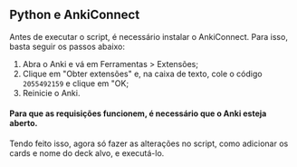 ## Python e AnkiConnect

Antes de executar o script, é necessário instalar o AnkiConnect. Para isso, basta seguir os passos abaixo:

1. Abra o Anki e vá em Ferramentas > Extensões;
2. Clique em "Obter extensões" e, na caixa de texto, cole o código `2055492159` e clique em "OK;
3. Reinicie o Anki.

#### Para que as requisições funcionem, é necessário que o Anki esteja aberto.

Tendo feito isso, agora só fazer as alterações no script, como adicionar os cards e nome do deck alvo, e executá-lo.



